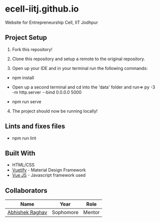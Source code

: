 # ecell-iitj.github.io

Website for Entrepreneurship Cell, IIT Jodhpur

## Project Setup

1. Fork this repository!

2. Clone this repository and setup a remote to the original repository.

3. Open up your IDE and in your terminal run the following commands:

 * npm install

 * Open up a second terminal and cd into the 'data' folder and run=> py -3 -m http.server --bind 0.0.0.0 5000
 
 * npm run serve

4. The project should now be running locally!

## Lints and fixes files

* npm run lint

## Built With

* HTML/CSS 
* [Vuetify](https://vuetifyjs.com/en/) - Material Design Framework
* [Vue JS](https://vuejs.org/) - Javascript framework used

## Collaborators
|Name|Year|Role|
|--|--|--|
|[Abhishek Raghav](https://github.com/imraghav20)|Sophomore|Mentor|
